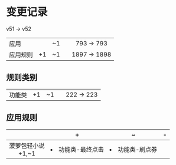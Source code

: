 # 变更记录

v51 -> v52

||||||
|-|:-:|:-:|:-:|:-:|
|应用||~1||793 -> 793|
|应用规则|+1|~1||1897 -> 1898|

## 规则类别

||||||
|-|:-:|:-:|:-:|:-:|
|功能类|+1|~1||222 -> 223|

## 应用规则

||+|~|-|
|:-:|-|-|-|
|菠萝包轻小说<br>+1,~1|<li>功能类-最终点击|<li>功能类-刷点券||
